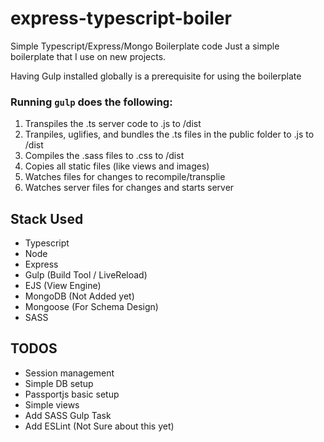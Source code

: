 # express-typescript-boiler
Simple Typescript/Express/Mongo Boilerplate code
Just a simple boilerplate that I use on new projects.

Having Gulp installed globally is a prerequisite for using the boilerplate

### Running ```gulp``` does the following:
1. Transpiles the .ts server code to .js to /dist
2. Tranpiles, uglifies, and bundles the .ts files in the public folder to .js to /dist
3. Compiles the .sass files to .css to /dist
4. Copies all static files (like views and images)
5. Watches files for changes to recompile/transplie
6. Watches server files for changes and starts server


## Stack Used
* Typescript
* Node
* Express
* Gulp (Build Tool / LiveReload)
* EJS (View Engine)
* MongoDB (Not Added yet)
* Mongoose (For Schema Design)
* SASS

## TODOS
* Session management
* Simple DB setup
* Passportjs basic setup
* Simple views
* Add SASS Gulp Task
* Add ESLint (Not Sure about this yet)